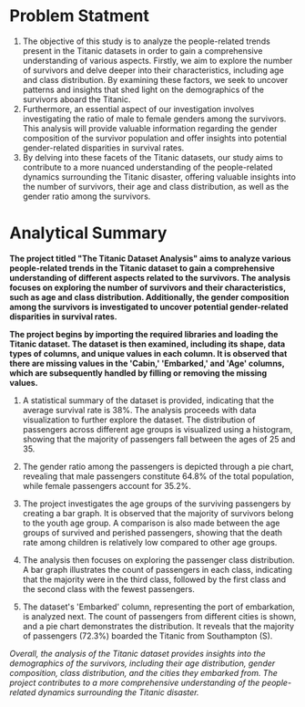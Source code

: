 # Problem Statment
1) The objective of this study is to analyze the people-related trends present in the Titanic datasets in order to gain a comprehensive understanding of various aspects. Firstly, we aim to explore the number of survivors and delve deeper into their characteristics, including age and class distribution. By examining these factors, we seek to uncover patterns and insights that shed light on the demographics of the survivors aboard the Titanic.
2) Furthermore, an essential aspect of our investigation involves investigating the ratio of male to female genders among the survivors. This analysis will provide valuable information regarding the gender composition of the survivor population and offer insights into potential gender-related disparities in survival rates.
3) By delving into these facets of the Titanic datasets, our study aims to contribute to a more nuanced understanding of the people-related dynamics surrounding the Titanic disaster, offering valuable insights into the number of survivors, their age and class distribution, as well as the gender ratio among the survivors.

# Analytical Summary
**The project titled "The Titanic Dataset Analysis" aims to analyze various people-related trends in the Titanic dataset to gain a comprehensive understanding of different aspects related to the survivors. The analysis focuses on exploring the number of survivors and their characteristics, such as age and class distribution. Additionally, the gender composition among the survivors is investigated to uncover potential gender-related disparities in survival rates.**

**The project begins by importing the required libraries and loading the Titanic dataset. The dataset is then examined, including its shape, data types of columns, and unique values in each column. It is observed that there are missing values in the 'Cabin,' 'Embarked,' and 'Age' columns, which are subsequently handled by filling or removing the missing values.**

1. A statistical summary of the dataset is provided, indicating that the average survival rate is 38%. The analysis proceeds with data visualization to further explore the dataset. The distribution of passengers across different age groups is visualized using a histogram, showing that the majority of passengers fall between the ages of 25 and 35.

2. The gender ratio among the passengers is depicted through a pie chart, revealing that male passengers constitute 64.8% of the total population, while female passengers account for 35.2%.

3. The project investigates the age groups of the surviving passengers by creating a bar graph. It is observed that the majority of survivors belong to the youth age group. A comparison is also made between the age groups of survived and perished passengers, showing that the death rate among children is relatively low compared to other age groups.

4. The analysis then focuses on exploring the passenger class distribution. A bar graph illustrates the count of passengers in each class, indicating that the majority were in the third class, followed by the first class and the second class with the fewest passengers.

5. The dataset's 'Embarked' column, representing the port of embarkation, is analyzed next. The count of passengers from different cities is shown, and a pie chart demonstrates the distribution. It reveals that the majority of passengers (72.3%) boarded the Titanic from Southampton (S).

*Overall, the analysis of the Titanic dataset provides insights into the demographics of the survivors, including their age distribution, gender composition, class distribution, and the cities they embarked from. The project contributes to a more comprehensive understanding of the people-related dynamics surrounding the Titanic disaster.*

